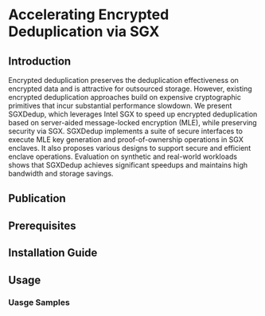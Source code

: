 # Accelerating Encrypted Deduplication via SGX

## Introduction

Encrypted deduplication preserves the deduplication effectiveness on encrypted data and is attractive for outsourced storage.  However, existing encrypted deduplication approaches build on expensive cryptographic primitives that incur substantial performance slowdown.  We present SGXDedup, which leverages Intel SGX to speed up encrypted deduplication based on server-aided message-locked encryption (MLE), while preserving security via SGX.  SGXDedup implements a suite of secure interfaces to execute MLE key generation and proof-of-ownership operations in SGX enclaves.  It also proposes various designs to support secure and efficient enclave operations.  Evaluation on synthetic and real-world workloads shows that SGXDedup achieves significant speedups and maintains high bandwidth and storage savings.

## Publication

## Prerequisites

## Installation Guide

## Usage

### Uasge Samples